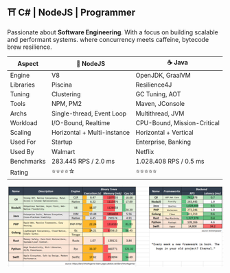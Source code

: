 ## ⛩️ C# | NodeJS | Programmer

Passionate about **Software Engineering**. With a focus on building scalable and performant systems. where concurrency meets caffeine, bytecode brew resilience.


| Aspect     | 🍵 NodeJS                   | ☕ Java                     |
| ------------ | ----------------------------- | ----------------------------- |
| Engine     | V8                          | OpenJDK, GraalVM            |
| Libraries  | Piscina                     | Resilience4J                |
| Tuning     | Clustering                  | GC Tuning, AOT              |
| Tools      | NPM, PM2                    | Maven, JConsole             |
| Archs      | Single-thread, Event Loop   | Multithread, JVM            |
| Workload   | I/O-Bound, Realtime         | CPU-Bound, Mission-Critical |
| Scaling    | Horizontal + Multi-instance | Horizontal + Vertical       |
| Used For   | Startup                     | Enterprise, Banking         |
| Used By    | Walmart                     | Netflix                     |
| Benchmarks | 283.445 RPS / 2.0 ms | 1.028.408 RPS / 0.5 ms |
| Rating     | ⭐⭐⭐⭐☆ | ⭐⭐⭐⭐⭐ |

![](assets/20250912_055614_image.png)





<!-- 
## ☕ Java | Forgework

Proven for nearly 30 years as the backbone of robust & concurrent with a vast ecosystem and extreme optimizations.

### **⛔ Avoided**
- **PHP** : no native concurrency
- **Go** : over-minimalist & boilerplate-heavy
- **Rust** : painful syntax, high cognitive load
- **Python**: slow at raw performance, duck typing overhead
- **Swift** : weak ecosystem, niche adoption 

-->
